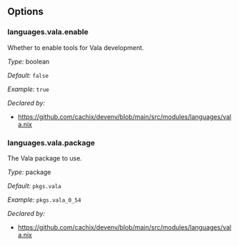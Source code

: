 [comment]: # (Do not edit this file as it is autogenerated. Go to docs/individual-docs if you want to make edits.)
[comment]: # (Please add your documentation above this line)

## Options

### languages\.vala\.enable

Whether to enable tools for Vala development\.



*Type:*
boolean



*Default:*
` false `



*Example:*
` true `

*Declared by:*
 - [https://github\.com/cachix/devenv/blob/main/src/modules/languages/vala\.nix](https://github.com/cachix/devenv/blob/main/src/modules/languages/vala.nix)



### languages\.vala\.package



The Vala package to use\.



*Type:*
package



*Default:*
` pkgs.vala `



*Example:*
` pkgs.vala_0_54 `

*Declared by:*
 - [https://github\.com/cachix/devenv/blob/main/src/modules/languages/vala\.nix](https://github.com/cachix/devenv/blob/main/src/modules/languages/vala.nix)

